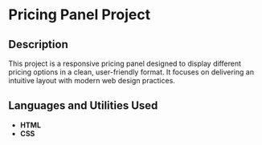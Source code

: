 <h1>Pricing Panel Project</h1>

<h2>Description</h2>
This project is a responsive pricing panel designed to display different pricing options in a clean, user-friendly format. It focuses on delivering an intuitive layout with modern web design practices.

<h2>Languages and Utilities Used</h2>

- <b>HTML</b>
- <b>CSS</b>
